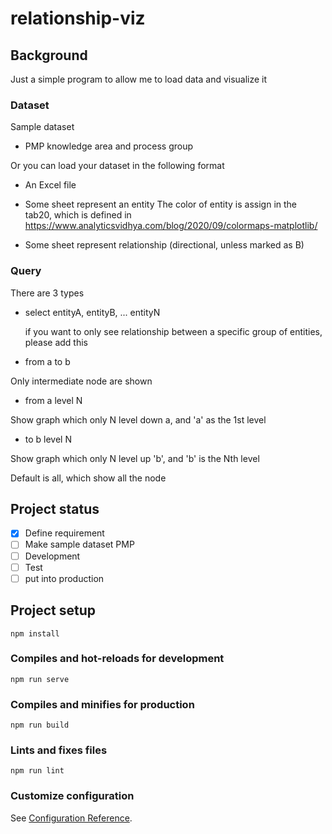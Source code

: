 # relationship-viz

## Background

Just a simple program to allow me to load data and visualize it

### Dataset
Sample dataset

* PMP knowledge area and process group

Or you can load your dataset in the following format

* An Excel file

* Some sheet represent an entity
    The color of entity is assign in the tab20, which is defined in https://www.analyticsvidhya.com/blog/2020/09/colormaps-matplotlib/

* Some sheet represent relationship (directional, unless marked as B)

### Query

There are 3 types

* select entityA, entityB, ... entityN

    if you want to only see relationship between a specific group of entities, please add this

* from a to b

Only intermediate node are shown

* from a level N

Show graph which only N level down a, and 'a' as the 1st level 

* to b level N 

Show graph which only N level up 'b', and 'b' is the Nth level

Default is all, which show all the node


## Project status

- [x] Define requirement
- [ ] Make sample dataset PMP
- [ ] Development
- [ ] Test
- [ ] put into production

## Project setup
```
npm install
```

### Compiles and hot-reloads for development
```
npm run serve
```

### Compiles and minifies for production
```
npm run build
```

### Lints and fixes files
```
npm run lint
```

### Customize configuration
See [Configuration Reference](https://cli.vuejs.org/config/).
